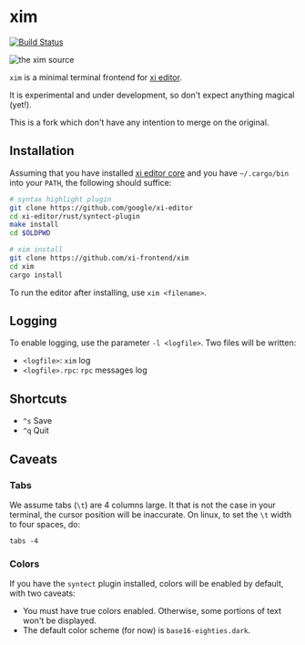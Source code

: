 # xim

[![Build Status](https://travis-ci.org/xi-frontend/xim.svg?branch=master)](https://travis-ci.org/xi-frontend/xim)

![the xim source](.github/xim.png)

`xim` is a minimal terminal frontend for [xi editor](https://github.com/google/xi-editor).

It is experimental and under development, so don't expect anything magical (yet!).

This is a fork which don't have any intention to merge on the original.

## Installation

Assuming that you have installed [xi editor core](https://github.com/google/xi-editor) and you have `~/.cargo/bin` into your `PATH`, the following should suffice:

```bash
# syntax highlight plugin
git clone https://github.com/google/xi-editor                                                                                       
cd xi-editor/rust/syntect-plugin                                                                                                      
make install                                                                                                                          
cd $OLDPWD                                                                                                                            

# xim install
git clone https://github.com/xi-frontend/xim                                                                                          
cd xim                                                                          
cargo install  
```

To run the editor after installing, use `xim <filename>`.

## Logging

To enable logging, use the parameter `-l <logfile>`. Two files will be written:

- `<logfile>`: `xim` log
- `<logfile>.rpc`: `rpc` messages log


## Shortcuts

- `^s` Save
- `^q` Quit

## Caveats

### Tabs

We assume tabs (`\t`) are 4 columns large. It that is not the case in
your terminal, the cursor position will be inaccurate. On linux, to
set the `\t` width to four spaces, do:

```
tabs -4
```

### Colors

If you have the `syntect` plugin installed, colors will be enabled by
default, with two caveats:

- You must have true colors enabled. Otherwise, some portions of text
  won't be displayed.
- The default color scheme (for now) is `base16-eighties.dark`.
